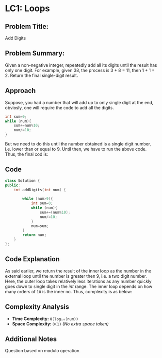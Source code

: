 # LC1: Loops

## Problem Title:
Add Digits

## Problem Summary:
Given a non-negative integer, repeatedly add all its digits until the result has only one digit. For example, given 38, the process is 3 + 8 = 11, then 1 + 1 = 2. Return the final single-digit result.
## Approach
Suppose, you had a number that will add up to only single digit at the end, obviosly, one will require the code to add all the digits.  
```cpp
int sum=0;
while (num){
    sum+=num%10;
    num/=10;
}
```  
But we need to do this until the number obtained is a single digit number, i.e. lower than or equal to 9. Until then, we have to run the above code. Thus, the final cod is:  
## Code

```cpp
class Solution {
public:
    int addDigits(int num) {
        
        while (num>9){
            int sum=0;
            while (num){
                sum+=(num%10);
                num/=10;
            }
            num=sum;
        }
        return num;
    }
};
```

## Code Explanation
As said earlier, we return the result of the inner loop as the number in the external loop until the number is greater then 9, i.e. a two digit number.  
Here, the outer loop takes relatively less iterations as any number quickly goes down to single digit in the _int_ range. The inner loop depends on how many orders of `10` is the inner no. Thus, complexity is as below:  

## Complexity Analysis
- **Time Complexity:**  `O(log₁₀(num))` 
- **Space Complexity:** `O(1)`   _(No extra space taken)_

## Additional Notes
Question based on modulo operation.